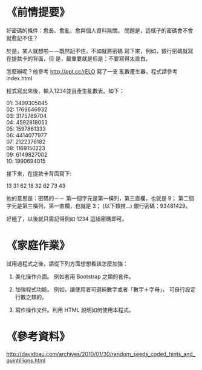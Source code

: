 # 《前情提要》


好密碼的條件：愈長、愈亂、愈與個人資料無關。
問題是，這樣子的密碼會不會就愈記不住？

於是，某人就想啦－－既然記不住，不如就將密碼
寫下來，例如，銀行密碼就寫在提款卡的背面，但
是，最重要就是但是：不要寫得太直白。

怎麼辦呢？他參考 http://ppt.cc/rELO 寫了一支
亂數產生器，程式請參考 index.html

程式寫出來後，輸入1234並且產生亂數表。如下：

01: 3499305845 <br>
02: 1769646932 <br>
03: 3175789704 <br>
04: 4592818053 <br>
05: 1597861333 <br>
06: 4414077977 <br>
07: 2122376182 <br>
08: 1169150223 <br>
09: 6149827002 <br>
10: 1990694015 <br>


接下來，在提款卡背面寫下:

13 31 62 18 32 62 73 43

他的意思是：密碼的－－
第一個字元是第一橫列，第三直欄，也就是 9；
第二個字元是第三橫列，第一直欄，也就是 3；
(以下類推...)
銀行密碼：93481429。


好極了，以後就只需記得例如 1234 這組密碼即可。




# 《家庭作業》

試用過程式之後，請從下列方面想想看該怎麼加強：

1. 美化操作介面。
   例如套用 Bootstrap 之類的套件。

2. 加強程式功能。
   例如，讓使用者可選純數字或者「數字＋字母」，
   可自行設定行數之類的。

3. 寫作操作文件。利用 HTML 說明如何使用本程式。




# 《參考資料》
http://davidbau.com/archives/2010/01/30/random_seeds_coded_hints_and_quintillions.html

